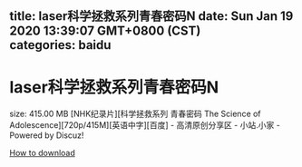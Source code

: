 
title: laser科学拯救系列青春密码N
date: Sun Jan 19 2020 13:39:07 GMT+0800 (CST)    
categories: baidu
---

# laser科学拯救系列青春密码N
size: 415.00 MB
 [NHK纪录片][科学拯救系列 青春密码 The Science of Adolescence][720p/415M][英语中字][百度] - 高清原创分享区 - 小站.小家 - Powered by Discuz!
 

[How to download](https://bpcam.bemobtrk.com/go/2ceec3aa-1ca2-46d6-b9ff-aaa5c184517c?jno=4826)